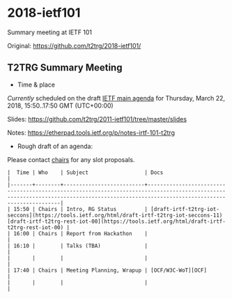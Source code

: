 # 2018-ietf101
Summary meeting at IETF 101

Original: <https://github.com/t2trg/2018-ietf101/>

## T2TRG Summary Meeting

* Time & place

*Currently* scheduled on the draft [IETF main agenda][] for Thursday,
March 22, 2018, 15:50..17:50 GMT (UTC+00:00)<!-- , [Raffles City Convention Center][], room Padang -->

[IETF main agenda]: https://tools.ietf.org/agenda/101/#101-thu-1550-t2trg
[DT-Main]: https://datatracker.ietf.org/meeting/101/agenda.html#t2trg
[Raffles City Convention Center]: https://www.ietf.org/meeting/100/hotel.html

Slides: <https://github.com/t2trg/2011-ietf101/tree/master/slides>

Notes: <https://etherpad.tools.ietf.org/p/notes-irtf-101-t2trg>

* Rough draft of an agenda:

Please contact [chairs][] for any slot proposals.

    |  Time | Who    | Subject                  | Docs                                                                                                                                                                                 |
    |-------+--------+--------------------------+--------------------------------------------------------------------------------------------------------------------------------------------------------------------------------------|
    | 15:50 | Chairs | Intro, RG Status         | [draft-irtf-t2trg-iot-seccons](https://tools.ietf.org/html/draft-irtf-t2trg-iot-seccons-11) [draft-irtf-t2trg-rest-iot-00](https://tools.ietf.org/html/draft-irtf-t2trg-rest-iot-00) |
    | 16:00 | Chairs | Report from Hackathon    |                                                                                                                                                                                      |
    | 16:10 |        | Talks (TBA)              |                                                                                                                                                                                      |
    |       |        |                          |                                                                                                                                                                                      |
    | 17:40 | Chairs | Meeting Planning, Wrapup | [OCF/W3C-WoT][OCF]                                                                                                                                                                   |
    |       |        |                          |                                                                                                                                                                                      |

[Berlin]: https://github.com/t2trg/2017-09-berlin
[OCF]: https://github.com/t2trg/2018-03-ocf
[chairs]: mailto:t2trg-chairs@irtf.org
